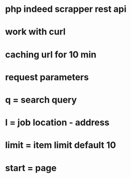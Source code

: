 # php indeed scrapper rest api 
# work with curl
# caching url for 10 min
# request parameters
# q = search query
# l = job location - address
# limit = item limit default 10
# start = page
